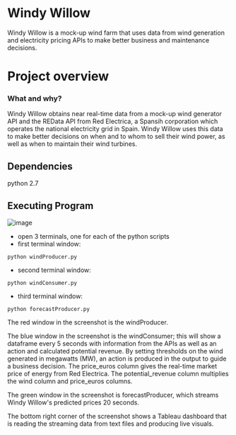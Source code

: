 # Windy Willow
Windy Willow is a mock-up wind farm that uses data from wind generation and electricity pricing APIs to make better business and maintenance decisions. 

# Project overview
### What and why?

Windy Willow obtains near real-time data from a mock-up wind generator API and the REData API from Red Electrica, a Spansih corporation which operates the national electricity grid in Spain. Windy Willow uses this data to make better decisions on when and to whom to sell their wind power, as well as when to maintain their wind turbines. 

## Dependencies 
python 2.7

## Executing Program 

![image](https://user-images.githubusercontent.com/65284472/103562042-ba374500-4eba-11eb-830a-9e19f405f903.png)

* open 3 terminals, one for each of the python scripts
* first terminal window: 
```
python windProducer.py
```
* second terminal window:
```
python windConsumer.py
```
* third terminal window:
```
python forecastProducer.py
```



The red window in the screenshot is the windProducer.

The blue window in the screenshot is the windConsumer; this will show a dataframe every 5 seconds with information from the APIs as well as an action and calculated potential revenue. By setting thresholds on the wind generated in megawatts (MW), an action is produced in the output to guide a business decision. The price_euros column gives the real-time market price of energy from Red Electrica. The potential_revenue column multiplies the wind column and price_euros columns. 

The green window in the screenshot is forecastProducer, which streams Windy Willow's predicted prices 20 seconds.  

The bottom right corner of the screenshot shows a Tableau dashboard that is reading the streaming data from text files and producing live visuals.  



